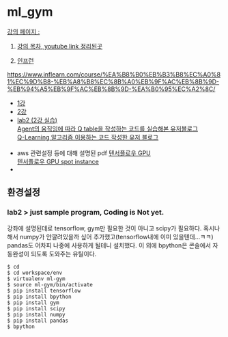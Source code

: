 # ml_gym



[강의 페이지 : ]()  

1) [강의 목차, youtube link 정리된곳](http://hunkim.github.io/ml/)  

2) [인프런](https://www.inflearn.com/course/%EA%B8%B0%EB%B3%B8%EC%A0%81%EC%9D%B8-%EB%A8%B8%EC%8B%A0%EB%9F%AC%EB%8B%9D-%EB%94%A5%EB%9F%AC%EB%8B%9D-%EA%B0%95%EC%A2%8C/)

https://www.inflearn.com/course/%EA%B8%B0%EB%B3%B8%EC%A0%81%EC%9D%B8-%EB%A8%B8%EC%8B%A0%EB%9F%AC%EB%8B%9D-%EB%94%A5%EB%9F%AC%EB%8B%9D-%EA%B0%95%EC%A2%8C/

  



- [1강](http://hunkim.github.io/ml/RL/rl01.pdf)  
- [2강](http://hunkim.github.io/ml/RL/rl02.pdf)  
- [lab2 (2강 실습)](http://hunkim.github.io/ml/RL/rl-l02.pdf)  
  [Agent의 움직임에 따라 Q table을 작성하는 코드를 실습해본 유저블로그](http://passi0n.tistory.com/82)  
  [Q-Learning 알고리즘 이용하는 코드 작성한 유저 블로그](http://passi0n.tistory.com/83)  
  ​
- aws 관련설정 등에 대해 설명된 pdf
  [텐서플로우 GPU](http://hunkim.github.io/ml/lab13.pdf)  
  [텐서플로우 GPU spot instance](http://hunkim.github.io/ml/lab14-aws_spot_instance.pdf)  
- ​

## 환경설정

### lab2 > just sample program, Coding is Not yet.

강좌에 설명된데로 tensorflow, gym만 필요한 것이 아니고 scipy가 필요하다. 혹시나 해서 numpy가 안깔려있을까 싶어 추가했고(tensorflow내에 이미 있을텐데…ㅋㅋ) pandas도 어차피 나중에 사용하게 될테니 설치했다. 이 외에 bpython은 콘솔에서 자동완성이 되도록 도와주는 유틸이다.  

```shell
$ cd
$ cd workspace/env
$ virtualenv ml-gym
$ source ml-gym/bin/activate
$ pip install tensorflow
$ pip install bpython
$ pip install gym
$ pip install scipy
$ pip install numpy
$ pip install pandas
$ bpython
```









